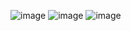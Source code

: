 ![image](https://github.com/Rahul-chaurasiya/Leetcode-Practice-Problem/assets/77222540/8bc8770d-3cc1-48f9-acb6-207d37ec787a)
![image](https://github.com/Rahul-chaurasiya/Leetcode-Practice-Problem/assets/77222540/33ff7196-b1be-427c-80e0-76b637f6423b)
![image](https://github.com/Rahul-chaurasiya/Leetcode-Practice-Problem/assets/77222540/c28f3971-dfcd-47e5-aaad-fa4cf124520d)
